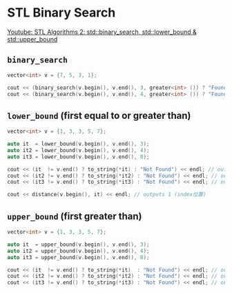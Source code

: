 # STL Binary Search

[Youtube: STL Algorithms 2: std::binary_search, std::lower_bound & std::upper_bound](https://youtu.be/rXuqUtifDU8)

## `binary_search`

```cpp
vector<int> v = {7, 5, 3, 1};

cout << (binary_search(v.begin(), v.end(), 3, greater<int> ()) ? "Found" : "Not Found") << endl; // outputs Found
cout << (binary_search(v.begin(), v.end(), 4, greater<int> ()) ? "Found" : "Not Found") << endl; // outputs Not Found
```

## `lower_bound` (first equal to or greater than)

```cpp
vector<int> v = {1, 3, 3, 5, 7};

auto it  = lower_bound(v.begin(), v.end(), 3);
auto it2 = lower_bound(v.begin(), v.end(), 4);
auto it3 = lower_bound(v.begin(), v.end(), 8);

cout << (it  != v.end() ? to_string(*it) : "Not Found") << endl; // outputs 3
cout << (it2 != v.end() ? to_string(*it2) : "Not Found") << endl; // outputs 5
cout << (it3 != v.end() ? to_string(*it3) : "Not Found") << endl; // outputs Not Found

cout << distance(v.begin(), it) << endl; // outputs 1 (index位置)
```

## `upper_bound` (first greater than)

```cpp
vector<int> v = {1, 3, 3, 5, 7};

auto it  = upper_bound(v.begin(), v.end(), 3);
auto it2 = upper_bound(v.begin(), v.end(), 4);
auto it3 = upper_bound(v.begin(), v.end(), 8);

cout << (it  != v.end() ? to_string(*it)  : "Not Found") << endl; // outputs 5
cout << (it2 != v.end() ? to_string(*it2) : "Not Found") << endl; // outputs 5
cout << (it3 != v.end() ? to_string(*it3) : "Not Found") << endl; // outputs Not Found
```
